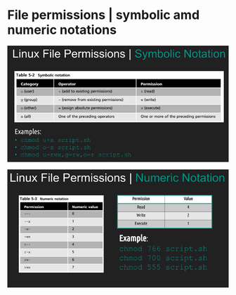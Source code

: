 # File permissions | symbolic amd numeric notations

![image](../imgs/Notes6.2pic1.png)

![image](../imgs/Notes6.2pic2.png)
